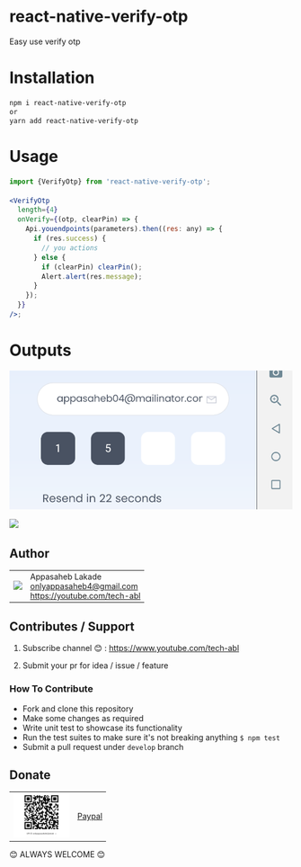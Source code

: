 # react-native-verify-otp

Easy use verify otp

# Installation

```
npm i react-native-verify-otp
or
yarn add react-native-verify-otp
```

# Usage

```jsx
import {VerifyOtp} from 'react-native-verify-otp';

<VerifyOtp
  length={4}
  onVerify={(otp, clearPin) => {
    Api.youendpoints(parameters).then((res: any) => {
      if (res.success) {
        // you actions
      } else {
        if (clearPin) clearPin();
        Alert.alert(res.message);
      }
    });
  }}
/>;
```

# Outputs

<img src="https://github.com/appasaheb4/react-native-verify-otp/blob/master/assets/otp.png">

<a href="https://www.paypal.com/paypalme/AppasahebLakade/"><img src="https://cdn.rawgit.com/twolfson/paypal-github-button/1.0.0/dist/button.svg" height="40"></a>

## Author

<table>
  <tr>
    <td>
      <img src="https://github.com/appasaheb4.png?s=100" width="100">
    </td>
    <td>
      Appasaheb Lakade<br />
      <a href="mailto:onlyappasaheb4@gmail.com">onlyappasaheb4@gmail.com</a><br />
      <a href="https://youtube.com/tech-abl">https://youtube.com/tech-abl</a>
    </td>
  </tr>
</table>

## Contributes / Support

1.  Subscribe channel 😊 : https://www.youtube.com/tech-abl

2.  Submit your pr for idea / issue / feature

### How To Contribute

- Fork and clone this repository
- Make some changes as required
- Write unit test to showcase its functionality
- Run the test suites to make sure it's not breaking anything `$ npm test`
- Submit a pull request under `develop` branch

## Donate

<table>
  <tr>
    <td>
      <img src="https://github.com/appasaheb4/react-native-verify-otp/blob/master/assets/upiQrCode.jpeg" width="100">
    </td>
    <td>
      <a href="https://www.paypal.com/paypalme/AppasahebLakade/">Paypal</a><br />
    </td>
  </tr>
</table>

😊 ALWAYS WELCOME 😊
